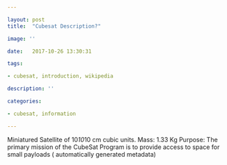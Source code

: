 ```yaml
---

layout: post
title:  "Cubesat Description?"

image: ''

date:   2017-10-26 13:30:31

tags:

- cubesat, introduction, wikipedia

description: ''

categories:

- cubesat, information 

---
```



Miniatured Satellite of 10*10*10 cm cubic units.
Mass: 1.33 Kg
Purpose: The primary mission of the CubeSat Program is to provide access to space for small payloads ( automatically generated metadata)
